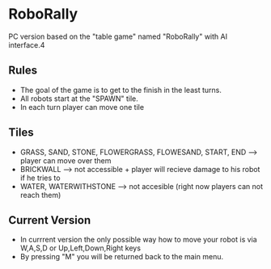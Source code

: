 # RoboRally
PC version based on the "table game" named "RoboRally" with AI interface.4

## Rules

- The goal of the game is to get to the finish in the least turns.
- All robots start at the "SPAWN" tile.
- In each turn player can move one tile

## Tiles

- GRASS, SAND, STONE, FLOWERGRASS, FLOWESAND, START, END --> player can move over them
- BRICKWALL --> not accessible + player will recieve damage to his robot if he tries to
- WATER, WATERWITHSTONE --> not accesible (right now players can not reach them) 

## Current Version

- In currrent version the only possible way how to move your robot is via W,A,S,D or Up,Left,Down,Right keys
- By pressing "M" you will be returned back to the main menu.